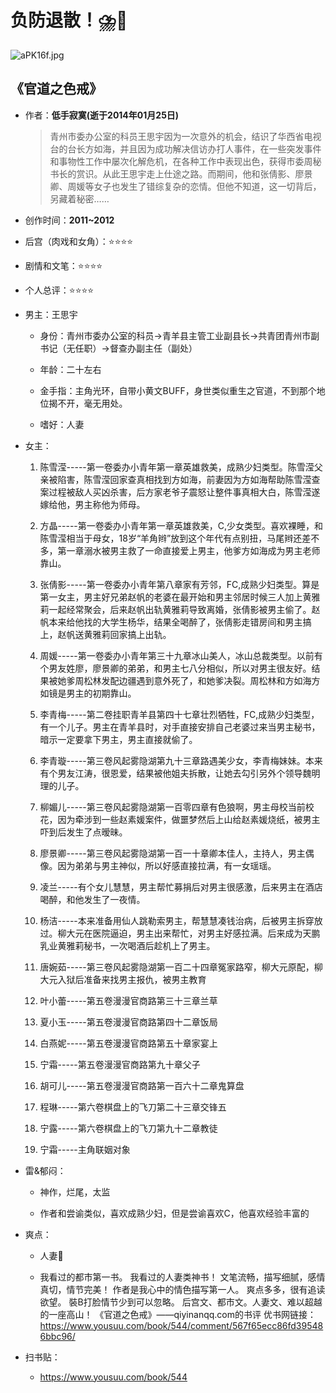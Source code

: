 # 负防退散！⛈️🤢

![aPK16f.jpg](https://bkimg.cdn.bcebos.com/pic/d058ccbf6c81800a4f04efe3b33533fa838b477d?x-bce-process=image/watermark,image_d2F0ZXIvYmFpa2U3Mg==,g_7,xp_5,yp_5/format,f_auto)

## 《官道之色戒》

- 作者：**低手寂寞(逝于2014年01月25日)**
  
    > 青州市委办公室的科员王思宇因为一次意外的机会，结识了华西省电视台的台长方如海，并且因为成功解决信访办打人事件，在一些突发事件和事物性工作中屡次化解危机，在各种工作中表现出色，获得市委周秘书长的赏识。从此王思宇走上仕途之路。而期间，他和张倩影、廖景卿、周媛等女子也发生了错综复杂的恋情。但他不知道，这一切背后，另藏着秘密……

- 创作时间：**2011~2012**

- 后宫（肉戏和女角）：⭐⭐⭐⭐
- 剧情和文笔：⭐⭐⭐⭐
- 个人总评：⭐⭐⭐⭐

- 男主：王思宇

  * 身份：青州市委办公室的科员->青羊县主管工业副县长->共青团青州市副书记（无任职）->督查办副主任（副处）
  
  * 年龄：二十左右
  * 金手指：主角光环，自带小黄文BUFF，身世类似重生之官道，不到那个地位揭不开，毫无用处。
  * 嗜好：人妻

- 女主：

  1. 陈雪滢-----第一卷委办小青年第一章英雄救美，成熟少妇类型。陈雪滢父亲被陷害，陈雪滢回家查真相找到方如海，前妻因为方如海帮助陈雪滢查案过程被敌人买凶杀害，后方家老爷子震怒让整件事真相大白，陈雪滢遂嫁给他，男主称他为师母。

  2. 方晶-----第一卷委办小青年第一章英雄救美，C,少女类型。喜欢裸睡，和陈雪滢相当于母女，18岁“羊角辫”放到这个年代有点别扭，马尾辫还差不多，第一章溺水被男主救了一命直接爱上男主，他爹方如海成为男主老师靠山。
  3. 张倩影-----第一卷委办小青年第八章家有芳邻，FC,成熟少妇类型。算是第一女主，男主好兄弟赵帆的老婆在最开始和男主邻居时候三人加上黄雅莉一起经常聚会，后来赵帆出轨黄雅莉导致离婚，张倩影被男主偷了。赵帆本来给他找的大学生杨华，结果全喝醉了，张倩影走错房间和男主搞上，赵帆送黄雅莉回家搞上出轨。
  4. 周媛-----第一卷委办小青年第三十九章冰山美人，冰山总裁类型。以前有个男友姓廖，廖景卿的弟弟，和男主七八分相似，所以对男主很友好。结果被她爹周松林发配边疆遇到意外死了，和她爹决裂。周松林和方如海方如镜是男主的初期靠山。
  5. 李青梅-----第二卷挂职青羊县第四十七章壮烈牺牲，FC,成熟少妇类型，有一个儿子。男主在青羊县时，对手直接安排自己老婆过来当男主秘书，暗示一定要拿下男主，男主直接就偷了。
  6. 李青璇-----第三卷风起雾隐湖第九十三章路遇美少女，李青梅妹妹。本来有个男友江涛，很恩爱，结果被他姐夫拆散，让她去勾引另外个领导魏明理的儿子。
  7. 柳媚儿-----第三卷风起雾隐湖第一百零四章有色狼啊，男主母校当前校花，因为牵涉到一些赵素媛案件，做噩梦然后上山给赵素媛烧纸，被男主吓到后发生了点暧昧。
  8. 廖景卿-----第三卷风起雾隐湖第一百一十章卿本佳人，主持人，男主偶像。因为弟弟与男主神似，所以好感直接拉满，有一女瑶瑶。
  9. 凌兰-----有个女儿慧慧，男主帮忙募捐后对男主很感激，后来男主在酒店喝醉，和他发生了一夜情。
  10. 杨洁-----本来准备用仙人跳勒索男主，帮慧慧凑钱治病，后被男主拆穿放过。柳大元在医院逼迫，男主出来帮忙，对男主好感拉满。后来成为天鹏乳业黄雅莉秘书，一次喝酒后趁机上了男主。
  11. 唐婉茹-----第三卷风起雾隐湖第一百二十四章冤家路窄，柳大元原配，柳大元入狱后准备来找男主报仇，被男主教育
  12. 叶小蕾-----第五卷漫漫官商路第三十三章兰草
  13. 夏小玉-----第五卷漫漫官商路第四十二章饭局
  14. 白燕妮-----第五卷漫漫官商路第五十章家宴上
  15. 宁霜-----第五卷漫漫官商路第九十章父子
  16. 胡可儿-----第五卷漫漫官商路第一百六十二章鬼算盘
  17. 程琳-----第六卷棋盘上的飞刀第二十三章交锋五
  18. 宁露-----第六卷棋盘上的飞刀第九十二章教徒
  19. 宁霜-----主角联姻对象

- 雷&郁闷：

  * 神作，烂尾，太监

  * 作者和尝谕类似，喜欢成熟少妇，但是尝谕喜欢C，他喜欢经验丰富的

- 爽点：
  
  * 人妻👏

  * 我看过的都市第一书。
  我看过的人妻类神书！
  文笔流畅，描写细腻，感情真切，情节完美！
  作者是我心中的情色描写第一人。
  爽点多多，很有追读欲望。
  裝B打脸情节少到可以忽略。
  后宫文、都市文。人妻文、难以超越的一座高山！
  《官道之色戒》——qiyinanqq.com的书评
  优书网链接：https://www.yousuu.com/book/544/comment/567f65ecc86fd395486bbc96/

- 扫书贴：
  
  * <https://www.yousuu.com/book/544>